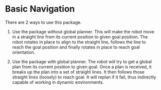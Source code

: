 # Basic Navigation
There are 2 ways to use this package.

1) Use the package without global planner. This will make the robot move in a
straight line from its current position to given goal position. The robot
rotates in place to align to the straight line, follows the line to reach the
goal position and finally rotates in place to reach goal orientation.

2) Use the package with global planner. The robot will try to get a global plan
from its current position to given goal. Once a plan is received, it breaks up
the plan into a set of straight lines. It then follows those straight lines
(loosely) to reach goal. It will replan if it fail, thus indirectly capable of
working in dynamic environments.
